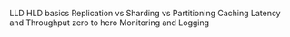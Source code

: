 LLD HLD basics
Replication vs Sharding vs Partitioning
Caching
Latency and Throughput zero to hero
Monitoring and Logging